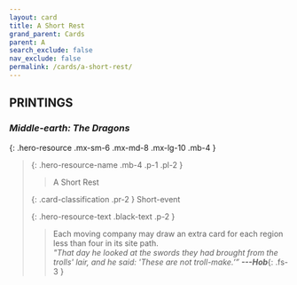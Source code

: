 ```yaml
---
layout: card
title: A Short Rest
grand_parent: Cards
parent: A
search_exclude: false
nav_exclude: false
permalink: /cards/a-short-rest/
---
```


## PRINTINGS


### _Middle-earth: The Dragons_

{: .hero-resource .mx-sm-6 .mx-md-8 .mx-lg-10 .mb-4 }
> {: .hero-resource-name .mb-4 .p-1 .pl-2 }
> > <div class="card-mp"></div>
> > <div class="card-name">A Short Rest</div>
>
> {: .card-classification .pr-2 }
> Short-event
>
> {: .hero-resource-text .black-text .p-2 }
> > Each moving company may draw an extra card for each region less than four in its site path. <br>_"That day he looked at the swords they had brought from the trolls' lair, and he said: 'These are not troll-make.’”_ ***---&#65279;Hob***{: .fs-3 } 
> 
